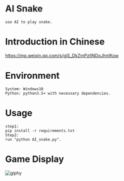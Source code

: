 # AI Snake 
```
use AI to play snake.
```

# Introduction in Chinese
https://mp.weixin.qq.com/s/gjS_DkZmPzIINDoJhnIKow

# Environment
```
System: Windows10
Python: python3.5+ with necessary dependencies.
```

# Usage
```
step1:
pip install -r requirements.txt
Step2:
run "python AI_snake.py".
```

# Game Display
![giphy](demonstration/running.gif)